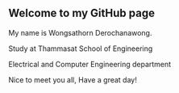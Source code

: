 Welcome to my GitHub page
---------------
My name is Wongsathorn Derochanawong.

Study at Thammasat School of Engineering

Electrical and Computer Engineering department

Nice to meet you all, Have a great day!
